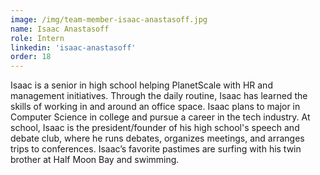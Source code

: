 ```yaml
---
image: /img/team-member-isaac-anastasoff.jpg
name: Isaac Anastasoff
role: Intern
linkedin: 'isaac-anastasoff'
order: 18 
---
```


Isaac is a senior in high school helping PlanetScale with HR and management initiatives. Through the daily routine, Isaac has learned the skills of working in and around an office space. Isaac plans to major in Computer Science in college and pursue a career in the tech industry. At school, Isaac is the president/founder of his high school's speech and debate club, where he runs debates, organizes meetings, and arranges trips to conferences. Isaac’s favorite pastimes are surfing with his twin brother at Half Moon Bay and swimming. 
